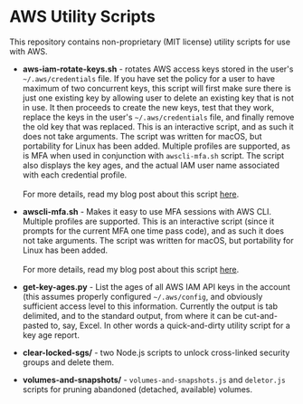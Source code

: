 
# AWS Utility Scripts

This repository contains non-proprietary (MIT license) utility scripts for use with AWS.

* **aws-iam-rotate-keys.sh** - rotates AWS access keys stored in the user's `~/.aws/credentials` file. If you have set the policy for a user to have maximum of two concurrent keys, this script will first make sure there is just one existing key by allowing user to delete an existing key that is not in use. It then proceeds to create the new keys, test that they work, replace the keys in the user's `~/.aws/credentials` file, and finally remove the old key that was replaced. This is an interactive script, and as such it does not take arguments. The script was written for macOS, but portability for Linux has been added. Multiple profiles are supported, as is MFA when used in conjunction with `awscli-mfa.sh` script. The script also displays the key ages, and the actual IAM user name associated with each credential profile.<br><br>For more details, read my blog post about this script [here](https://random.ac/cess/2017/10/28/aws-cli-key-rotation-script-v2/).

* **awscli-mfa.sh** - Makes it easy to use MFA sessions with AWS CLI. Multiple profiles are supported. This is an interactive script (since it prompts for the current MFA one time pass code), and as such it does not take arguments. The script was written for macOS, but portability for Linux has been added.<br><br>For more details, read my blog post about this script [here](https://random.ac/cess/2017/10/29/easy-mfa-and-profile-switching-in-aws-cli/).

* **get-key-ages.py** - List the ages of all AWS IAM API keys in the account (this assumes properly configured `~/.aws/config`, and obviously sufficient access level to this information. Currently the output is tab delimited, and to the standard output, from where it can be cut-and-pasted to, say, Excel. In other words a quick-and-dirty utility script for a key age report. 

* **clear-locked-sgs/** - two Node.js scripts to unlock cross-linked security groups and delete them.

* **volumes-and-snapshots/** - `volumes-and-snapshots.js` and `deletor.js` scripts for pruning abandoned (detached, available) volumes.

